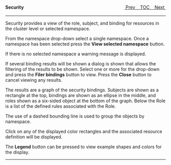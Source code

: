 <topicKey security/>
<topicBack id="topicNext" link="search"/>
<topicNext id="topicBack" link="storage"/>

<a style="float: right;" href="javascript:docNextTopic()">&nbsp;&nbsp;Next&nbsp;<i class="fas fa-lg fa-arrow-right"></i></a>
<a style="float: right;" href="javascript:docNextTopic('toc')">&nbsp;&nbsp;TOC&nbsp;&nbsp;</a>
<a style="float: right;" href="javascript:docPrevTopic()"><i class="fas fa-lg fa-arrow-left"></i>&nbsp;Prev&nbsp;&nbsp;</a>

#### Security

---

<!-- Color coded views of roles, bindings, and subjects defined for RBAC. -->

<!-- <div style="margin-left: 150px;">
    <iframe width="700" height="390" src="https://www.youtube.com/embed/zqzGLhoS1VY">
    </iframe>
</div> -->

Security provides a view of the role, subject, and binding for resources in the cluster level or selected namespace.  

From the namespace drop-down select a single namespace.  Once a namespace has been selected press the __View selected namespace__ button. 

If there is no selected namespace a warning message is displayed. 

If several binding results will be shown a dialog is shown that allows the filtering of the results to be shown.  Select one or more for the drop-down
and press the __Filer bindings__ button to view.  Press the __Close__ button to cancel viewing any results.

The results are a graph of the security bindings.  Subjects are shown as a rectangle at the top, bindings are shown as an ellipse in the middle, and 
roles shown as a six-sided object at the bottom of the graph.  Below the Role is a list of the defined rules associated with the Role.

The use of a dashed bounding line is used to group the objects by namespace. 

Click on any of the displayed color rectangles and the associated resource definition will be displayed.

The __Legend__ button can be pressed to view example shapes and colors for the display.

---


